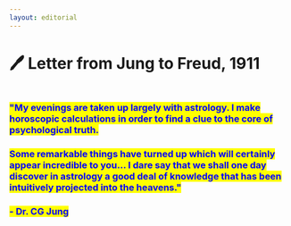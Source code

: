 ```yaml
---
layout: editorial
---
```


# 🖊 Letter from Jung to Freud, 1911

<figure><img src="../../../.gitbook/assets/pexels-btgl-♡-19436845.jpg" alt=""><figcaption></figcaption></figure>

### <mark style="color:blue;">**"My evenings are taken up largely with astrology. I make horoscopic calculations in order to find a clue to the core of psychological truth.**</mark>&#x20;

### <mark style="color:blue;">**Some remarkable things have turned up which will certainly appear incredible to you… I dare say that we shall one day discover in astrology a good deal of knowledge that has been intuitively projected into the heavens."**</mark>

### <mark style="color:blue;">**- Dr. CG Jung**</mark>
